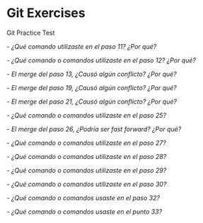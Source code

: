 # Git Exercises
Git Practice Test

*- ¿Qué comando utilizaste en el paso 11? ¿Por qué?*

*- ¿Qué comando o comandos utilizaste en el paso 12? ¿Por qué?*

*- El merge del paso 13, ¿Causó algún conflicto? ¿Por qué?*

*- El merge del paso 19, ¿Causó algún conflicto? ¿Por qué?*

*- El merge del paso 21, ¿Causó algún conflicto? ¿Por qué?*

*- ¿Qué comando o comandos utilizaste en el paso 25?*

*- El merge del paso 26, ¿Podría ser fast forward? ¿Por qué?*

*- ¿Qué comando o comandos utilizaste en el paso 27?*

*- ¿Qué comando o comandos utilizaste en el paso 28?*

*- ¿Qué comando o comandos utilizaste en el paso 29?*

*- ¿Qué comando o comandos utilizaste en el paso 30?*

*- ¿Qué comando o comandos usaste en el paso 32?*

*- ¿Qué comando o comandos usaste en el punto 33?*

